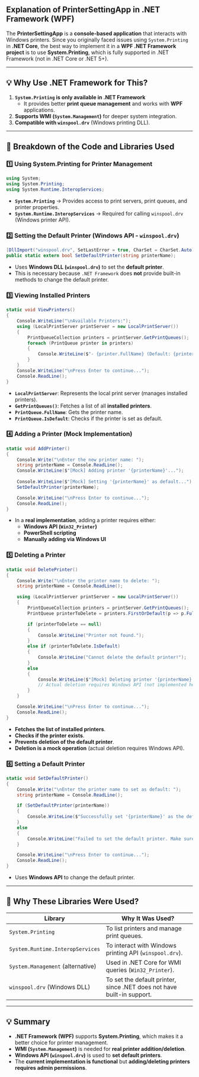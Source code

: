 ## **Explanation of PrinterSettingApp in .NET Framework (WPF)**

The **PrinterSettingApp** is a **console-based application** that interacts with Windows printers. Since you originally faced issues using `System.Printing` in **.NET Core**, the best way to implement it in a **WPF .NET Framework project** is to use **System.Printing**, which is fully supported in .NET Framework (not in .NET Core or .NET 5+).  

---

## **💡 Why Use .NET Framework for This?**
1. **`System.Printing` is only available in .NET Framework**  
   - It provides better **print queue management** and works with **WPF** applications.
2. **Supports WMI (`System.Management`)** for deeper system integration.
3. **Compatible with `winspool.drv`** (Windows printing DLL).

---

## **📌 Breakdown of the Code and Libraries Used**

### **1️⃣ Using System.Printing for Printer Management**
```csharp
using System;
using System.Printing;
using System.Runtime.InteropServices;
```
- **`System.Printing`** → Provides access to print servers, print queues, and printer properties.
- **`System.Runtime.InteropServices`** → Required for calling `winspool.drv` (Windows printer API).

### **2️⃣ Setting the Default Printer (Windows API - `winspool.drv`)**
```csharp
[DllImport("winspool.drv", SetLastError = true, CharSet = CharSet.Auto)]
public static extern bool SetDefaultPrinter(string printerName);
```
- Uses **Windows DLL (`winspool.drv`)** to set the **default printer**.
- This is necessary because `.NET Framework` does **not** provide built-in methods to change the default printer.

### **3️⃣ Viewing Installed Printers**
```csharp
static void ViewPrinters()
{
    Console.WriteLine("\nAvailable Printers:");
    using (LocalPrintServer printServer = new LocalPrintServer())
    {
        PrintQueueCollection printers = printServer.GetPrintQueues();
        foreach (PrintQueue printer in printers)
        {
            Console.WriteLine($"- {printer.FullName} (Default: {printer.IsDefault})");
        }
    }
    Console.WriteLine("\nPress Enter to continue...");
    Console.ReadLine();
}
```
- **`LocalPrintServer`**: Represents the local print server (manages installed printers).
- **`GetPrintQueues()`**: Fetches a list of all **installed printers**.
- **`PrintQueue.FullName`**: Gets the printer name.
- **`PrintQueue.IsDefault`**: Checks if the printer is set as default.

### **4️⃣ Adding a Printer (Mock Implementation)**
```csharp
static void AddPrinter()
{
    Console.Write("\nEnter the new printer name: ");
    string printerName = Console.ReadLine();
    Console.WriteLine($"[Mock] Adding printer '{printerName}'...");
    
    Console.WriteLine($"[Mock] Setting '{printerName}' as default...");
    SetDefaultPrinter(printerName);

    Console.WriteLine("\nPress Enter to continue...");
    Console.ReadLine();
}
```
- In a **real implementation**, adding a printer requires either:
  - **Windows API (`Win32_Printer`)**
  - **PowerShell scripting**
  - **Manually adding via Windows UI**

### **5️⃣ Deleting a Printer**
```csharp
static void DeletePrinter()
{
    Console.Write("\nEnter the printer name to delete: ");
    string printerName = Console.ReadLine();

    using (LocalPrintServer printServer = new LocalPrintServer())
    {
        PrintQueueCollection printers = printServer.GetPrintQueues();
        PrintQueue printerToDelete = printers.FirstOrDefault(p => p.FullName.Equals(printerName, StringComparison.OrdinalIgnoreCase));

        if (printerToDelete == null)
        {
            Console.WriteLine("Printer not found.");
        }
        else if (printerToDelete.IsDefault)
        {
            Console.WriteLine("Cannot delete the default printer!");
        }
        else
        {
            Console.WriteLine($"[Mock] Deleting printer '{printerName}'...");
            // Actual deletion requires Windows API (not implemented here).
        }
    }

    Console.WriteLine("\nPress Enter to continue...");
    Console.ReadLine();
}
```
- **Fetches the list of installed printers**.
- **Checks if the printer exists**.
- **Prevents deletion of the default printer**.
- **Deletion is a mock operation** (actual deletion requires Windows API).

### **6️⃣ Setting a Default Printer**
```csharp
static void SetDefaultPrinter()
{
    Console.Write("\nEnter the printer name to set as default: ");
    string printerName = Console.ReadLine();

    if (SetDefaultPrinter(printerName))
    {
        Console.WriteLine($"Successfully set '{printerName}' as the default printer.");
    }
    else
    {
        Console.WriteLine("Failed to set the default printer. Make sure you have the right permissions.");
    }

    Console.WriteLine("\nPress Enter to continue...");
    Console.ReadLine();
}
```
- Uses **Windows API** to change the default printer.

---

## **📌 Why These Libraries Were Used?**
| **Library**                 | **Why It Was Used?** |
|-----------------------------|---------------------|
| `System.Printing`           | To list printers and manage print queues. |
| `System.Runtime.InteropServices` | To interact with Windows printing API (`winspool.drv`). |
| `System.Management` (alternative) | Used in .NET Core for WMI queries (`Win32_Printer`). |
| `winspool.drv` (Windows DLL) | To set the default printer, since .NET does not have built-in support. |

---

## **💡 Summary**
- **.NET Framework (WPF)** supports **System.Printing**, which makes it a better choice for printer management.  
- **WMI (`System.Management`)** is needed for **real printer addition/deletion**.  
- **Windows API (`winspool.drv`)** is used to **set default printers**.  
- The **current implementation is functional** but **adding/deleting printers requires admin permissions**.  
